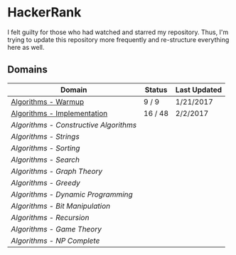 # HackerRank

I felt guilty for those who had watched and starred my repository. Thus, I'm trying to update this repository more frequently and re-structure everything here as well.

## Domains

|Domain|Status|Last Updated|
|---|---|---|
|[Algorithms - Warmup](domains/algorithms/warmup/README.md)|9 / 9|1/21/2017|
|[Algorithms - Implementation](domains/algorithms/implementation/README.md)|16 / 48|2/2/2017|
|*Algorithms - Constructive Algorithms*|||
|*Algorithms - Strings*|||
|*Algorithms - Sorting*|||
|*Algorithms - Search*|||
|*Algorithms - Graph Theory*|||
|*Algorithms - Greedy*|||
|*Algorithms - Dynamic Programming*|||
|*Algorithms - Bit Manipulation*|||
|*Algorithms - Recursion*|||
|*Algorithms - Game Theory*|||
|*Algorithms - NP Complete*|||